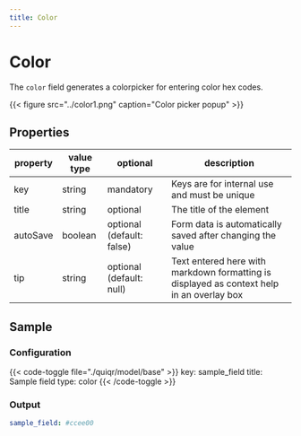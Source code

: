 ```yaml
---
title: Color
---
```


# Color

The `color` field generates a colorpicker for entering color hex codes.

{{< figure src="../color1.png" caption="Color picker popup" >}}

## Properties

| property | value type | optional                  | description                                                                               |
|----------|------------|---------------------------|-------------------------------------------------------------------------------------------|
| key      | string     | mandatory                 | Keys are for internal use and must be unique                                              |
| title    | string     | optional                  | The title of the element                                                                  |
| autoSave | boolean    | optional (default: false) | Form data is automatically saved after changing the value                                 |
| tip      | string     | optional (default: null)  | Text entered here with markdown formatting is displayed as context help in an overlay box |

## Sample

### Configuration

{{< code-toggle file="./quiqr/model/base" >}}
key: sample_field
title: Sample field
type: color
{{< /code-toggle >}}

### Output

```yaml
sample_field: #ccee00
```
